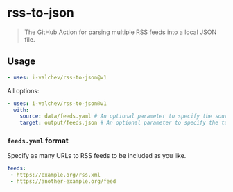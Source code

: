 # rss-to-json
> The GitHub Action for parsing multiple RSS feeds into a local JSON file.

## Usage

```yaml
- uses: i-valchev/rss-to-json@v1
```

All options:

```yaml
- uses: i-valchev/rss-to-json@v1
  with:
    source: data/feeds.yaml # An optional parameter to specify the source. Defaults to feeds.yaml
    target: output/feeds.json # An optional parameter to specify the target. Defaults to feeds.json
```

### `feeds.yaml` format

Specify as many URLs to RSS feeds to be included as you like.

```yaml
feeds:
 - https://example.org/rss.xml
 - https://another-example.org/feed
```
